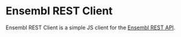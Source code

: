 Ensembl REST Client
===================

Ensembl REST Client is a simple JS client for the [Ensembl REST API](https://rest.ensembl.org/).
